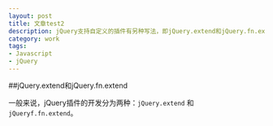 ```yaml
---
layout: post
title: 文章test2
description: jQuery支持自定义的插件有另种写法，即jQuery.extend和jQuery.fn.extend，它们有什么区别呢？
category: work
tags:
- Javascript
- jQuery
---
```


##jQuery.extend和jQuery.fn.extend

一般来说，jQuery插件的开发分为两种：`jQuery.extend` 和 `jQueryf.fn.extend`。
